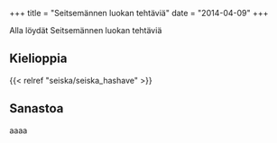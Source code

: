 +++
title = "Seitsemännen luokan tehtäviä"
date = "2014-04-09"
+++

Alla löydät Seitsemännen luokan tehtäviä

## Kielioppia
{{< relref "seiska/seiska_hashave" >}}

## Sanastoa
aaaa
